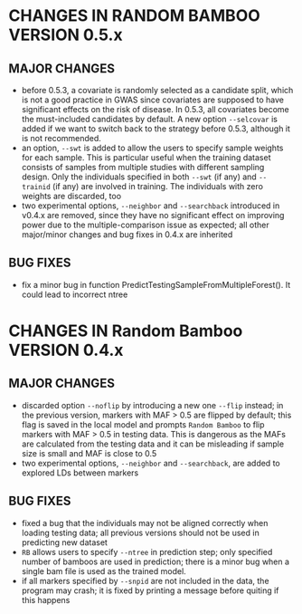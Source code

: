 # CHANGES IN RANDOM BAMBOO VERSION 0.5.x

## MAJOR CHANGES

- before 0.5.3, a covariate is randomly selected as a candidate split, which is not a good practice in GWAS since covariates are supposed to have significant effects on the risk of disease. In 0.5.3, all covariates become the must-included candidates by default. A new option `--selcovar` is added if we want to switch back to the strategy before 0.5.3, although it is not recommended. 
- an option, `--swt` is added to allow the users to specify sample weights for each sample. This is particular useful when the training dataset consists of samples from multiple studies with different sampling design. Only the individuals specified in both `--swt` (if any) and `--trainid` (if any) are involved in training. The individuals with zero weights are discarded, too
- two experimental options, `--neighbor` and `--searchback` introduced in v0.4.x are removed, since they have no significant effect on improving power due to the multiple-comparison issue as expected; all other major/minor changes and bug fixes in 0.4.x are inherited

## BUG FIXES

- fix a minor bug in function PredictTestingSampleFromMultipleForest(). It could lead to incorrect ntree

# CHANGES IN Random Bamboo VERSION 0.4.x

## MAJOR CHANGES

- discarded option `--noflip` by introducing a new one `--flip` instead; in the previous version, markers with MAF > 0.5 are flipped by default; this flag is saved in the local model and prompts `Random Bamboo` to flip markers with MAF > 0.5 in testing data. This is dangerous as the MAFs are calculated from the testing data and it can be misleading if sample size is small and MAF is close to 0.5
- two experimental options, `--neighbor` and `--searchback`, are added to explored LDs between markers

## BUG FIXES

- fixed a bug that the individuals may not be aligned correctly when loading testing data; all previous versions should not be used in predicting new dataset
- `RB` allows users to specify `--ntree` in prediction step; only specified number of bamboos are used in prediction; there is a minor bug when a single bam file is used as the trained model.
- if all markers specified by `--snpid` are not included in the data, the program may crash; it is fixed by printing a message before quiting if this happens 
